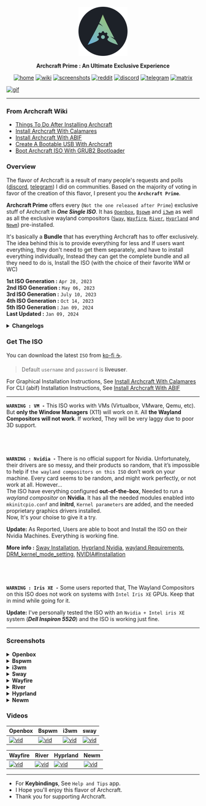 <p align="center">
<a href="https://archcraft.io"><img src="https://raw.githubusercontent.com/archcraft-os/archcraft-packages/main/archcraft-artworks/files/logo/png/logo-circle/logo-circle-1.png" height="128" width="128" alt="Archcraft"></a>
</p>

<p align="center">
<b>Archcraft Prime : An Ultimate Exclusive Experience</b>
</p>

<p align="center">
  <a href="https://archcraft.io" target="_blank"><img alt="home" src="https://img.shields.io/badge/HOME-blue?style=flat-square"></a>
  <a href="https://wiki.archcraft.io" target="_blank"><img alt="wiki" src="https://img.shields.io/badge/WIKI-blue?style=flat-square"></a>
  <a href="https://archcraft.io/gallery" target="_blank"><img alt="screenshots" src="https://img.shields.io/badge/SCREENSHOTS-blue?style=flat-square"></a>
  <a href="https://www.reddit.com/r/archcraft" target="_blank"><img alt="reddit" src="https://img.shields.io/badge/REDDIT-blue?style=flat-square"></a>
  <a href="https://discord.gg/3PzeJ5S7Pu" target="_blank"><img alt="discord" src="https://img.shields.io/badge/DISCORD-blue?style=flat-square"></a>
  <a href="https://t.me/archcraftos" target="_blank"><img alt="telegram" src="https://img.shields.io/badge/TELEGRAM-blue?style=flat-square"></a>
  <a href="https://matrix.to/#/#archcraft:matrix.org" target="_blank"><img alt="matrix" src="https://img.shields.io/badge/MATRIX-blue?style=flat-square"></a>
</p>

[![gif](./prime.gif)](https://ko-fi.com/s/c925a2a8c1)

---

### From Archcraft Wiki

- [Things To Do After Installing Archcraft](https://wiki.archcraft.io/docs/install-archcraft/post-install)
- [Install Archcraft With Calamares](https://wiki.archcraft.io/docs/install-archcraft/install-with-calamares)
- [Install Archcraft With ABIF](https://wiki.archcraft.io/docs/install-archcraft/install-with-abif)
- [Create A Bootable USB With Archcraft](https://wiki.archcraft.io/docs/boot-iso/boot-with-usb)
- [Boot Archcraft ISO With GRUB2 Bootloader](https://wiki.archcraft.io/docs/boot-iso/boot-with-grub)

### Overview

The flavor of Archcraft is a result of many people's requests and polls ([discord](https://discord.com/channels/888837929789710387/890046536778678355/1091409213147844658), [telegram](https://t.me/archcraftos/48993)) I did on communities. Based on the majority of voting in favor of the creation of this flavor, I present you the **`Archcraft Prime`**.

**Archcraft Prime** offers every (`Not the one released after Prime`) exclusive stuff of Archcraft in ***One Single ISO***. It has [`Openbox`](https://ko-fi.com/s/9b2de4919f), [`Bspwm`](https://ko-fi.com/s/5c859ad898) and [`i3wm`](https://ko-fi.com/s/a529474abf) as well as all the exclusive wayland compositors ([`Sway`](https://github.com/archcraft-os/archcraft-sway), [`Wayfire`](https://github.com/archcraft-os/archcraft-wayfire), [`River`](https://github.com/archcraft-os/archcraft-river), [`Hyprland`](https://github.com/archcraft-os/archcraft-hyprland) and [`Newm`](https://github.com/archcraft-os/archcraft-newm)) pre-installed.

It's basically a **Bundle** that has everything Archcraft has to offer exclusively. The idea behind this is to provide everything for less and If users want everything, they don't need to get them separately, and have to install everything individually, Instead they can get the complete bundle and all they need to do is, Install the ISO (with the choice of their favorite WM or WC)

**1st ISO Generation :** `Apr 28, 2023` <br>
**2nd ISO Generation :** `May 06, 2023` <br>
**3rd ISO Generation :** `July 10, 2023` <br>
**4th ISO Generation :** `Oct 14, 2023` <br>
**5th ISO Generation :** `Jan 09, 2024` <br>
**Last Updated :** `Jan 09, 2024`

<details>
<summary><b>Changelogs</b></summary>

## January 2024
- Updated ISO profile
- Latest base with new packages
- Update all Archcraft and AUR packages
- Updated all window managers
  - Openbox: Fixed some pipemenus and updated configs and themes
  - Bspwm: updated configs and themes (tray module for polybar)
  - i3wm: updated configs and themes (tray module for polybar)
- Updated all wayland compositors
  - Sway: fixed bugs and updated configs
  - Wayfire: migrated to v0.8.0 and updated configs accordingly
  - River: fixed bugs and updated configs
  - Hyprland: using my own hyprland build for stability and updated configs to v0.34.0
  - Newm: fixed issue with waybar gets hidden behind windows and updated configs
- Migrated `alacritty` to its new config (`yml` to `toml`)
- Updated **all scripts** related to alacritty
- Small improvements and bugs fixed.

---

## October 2023
- Updated ISO profile
- Latest base with new packages
- Added `archcraft-randr` app to manager display and monitors (Only X11)
- Updated all window managers
  - Clean PKGBUILDs (`with only needed deps`) and updated code
  - Directory **openbox-themes** now merged into **openbox**, new config structure for openbox
  - Added **example layouts** for multi-monitors in `bspwmrc` (single, two-monitors, three-monitors layouts)
  - Added multi-monitor support in all available WMs (use `archcraft-randr`)
- Updated all wayland compositors
  - Added better example for multi-monitor support in...
    - Sway: `~/.config/sway/sway-output`
    - Wayfire: `~/.config/wayfire.ini`
    - River: `~/.config/river/init`
    - Hyprland: `~/.config/hypr/hyprland.conf`
    - Newm: `~/.config/newm/config.py`
- Added `wipe` ability in ABIF
- Fixed issue with `help and tips` app
- Removed `python2` as it's not needed anymore
- Small improvements and bugs fixed.

---

## July 2023
- Updated ISO profile with latest archiso
- Latest base with new packages
- Fixed `xfce-power-manager` issue (not locking the screen on lid close)
- Fixed sddm not saving the last used session issue
- Added a calculator app
- Added Welcome and Help-and-Tips App
- Fixed Scaling issue in QT apps in wayland
- **`Openbox WM`**
  - Added `tint2` as alternate panel (in all themes)
  - Ability to switch between panels
  - Added `bluetooth` module on both panels
  - Added a rofi `bluetooth` applet
  - Fixed window resizing issue via each side of window
  - etc
- **`BSPWM`**
  - Added `bluetooth` module on polybar (in all themes)
  - Added a rofi `bluetooth` applet
  - etc
- **`I3wm`**
  - Added `bluetooth` module on polybar (in all themes)
  - Added a rofi `bluetooth` applet
  - etc
- **`Sway, Wayfire, River, Hyprland`**
  - Added `bluetooth` module on Waybar
  - Added a rofi `bluetooth` applet
  - Added `alacritty` terminal
  - Added `pywal` support
  - Improved a lot of scripts
  - etc
- Many small bugs fixed.

---

## May 2023
- Nothing Much, Just Updated The ISO with Fixed NEWM

---

## April 2023
- Created the ISO base from scratch
- Grub2 bootloader with themes
- Customized Plymouth & SDDM
- Basic Applications Only, No Bloatware
- Calamares Installer (Graphical) with ability to choose WMs/WCs
- ABIF (CLI) Installer as secondary installer
- Full Network Manager Support, Various VPN plugins
- Built-in Bluetooth Support
- Pipewire For Sound/Audio (Systemwide, Bluetooth, Jack)
- Built-in Printer Support
- Almost All Audio, Video and Image Codecs
- Full File manager functionality (Mounting, Networking, Archiving, etc)
- Built-in AUR support
- Minimal User Interface
- All Premium Window Managers (Openbox, Bspwm and i3wm)
- All Exclusive Wayland Compositors (Sway, Wayfire, River, Hyprland, Newm)
- Archcraft Icons, Themes, Wallpapers, Fonts
- Etc

</details>

### Get The ISO

You can download the latest `ISO` from [ko-fi :coffee:](https://ko-fi.com/s/c925a2a8c1).

> Default `username` and `password` is **liveuser**.

For Graphical Installation Instructions, See [Install Archcraft With Calamares](https://wiki.archcraft.io/docs/install-archcraft/install-with-calamares)<br>
For CLI (abif) Installation Instructions, See [Install Archcraft With ABIF](https://wiki.archcraft.io/docs/install-archcraft/install-with-abif)

---

**`WARNING : VM -`** This ISO works with VMs (Virtualbox, VMware, Qemu, etc). But **only the Window Managers** (X11) will work on it. All **the Wayland Compositors will not work**. If worked, They will be very laggy due to poor 3D support.

#
<br>

**`WARNING : Nvidia -`** There is no official support for Nvidia. Unfortunately, their drivers are so messy, and their products so random, that it’s impossible to help if `the wayland compositors on this ISO` don’t work on your machine. Every card seems to be random, and might work perfectly, or not work at all. However...<br>
The ISO have everything configured **out-of-the-box**, Needed to run a _wayland compositor_ on **Nvidia**. It has all the needed modules enabled into `mkinitcpio.conf` and **initrd**, `Kernel parameters` are added, and the needed proprietary graphics drivers installed.<br>
Now, It's your choise to give it a try.

**Update:** As Reported, Users are able to boot and Install the ISO on their Nvidia Machines. Everything is working fine.

**More info :** [Sway Installation](https://wiki.archlinux.org/title/Sway#Installation), [Hyprland Nvidia](https://wiki.hyprland.org/Nvidia/), [wayland Requirements](https://wiki.archlinux.org/title/wayland#Requirements), [DRM_kernel_mode_setting](https://wiki.archlinux.org/title/NVIDIA#DRM_kernel_mode_setting), [NVIDIA#Installation](https://wiki.archlinux.org/title/NVIDIA#Installation)

#
<br>

**`WARNING : Iris XE -`** Some users reported that, The Wayland Compositors on this ISO does not work on systems with `Intel Iris XE` GPUs. Keep that in mind while going for it.

**Update:** I've personally tested the ISO with an `Nvidia + Intel iris XE` system (***Dell Inspiron 5520***) and the ISO is working just fine.

---

### Screenshots

<!-- Openbox -->

<details>
<summary><b>Openbox</b></summary>

| Screenshot 1 | Screenshot 2 | Screenshot 3 | Screenshot 4 | Screenshot 5 |
| --- | --- | --- | --- | --- |
|![img](https://archcraft.io/images/premium/openbox/openbox_1.png)|![img](https://archcraft.io/images/premium/openbox/openbox_2.png)|![img](https://archcraft.io/images/premium/openbox/openbox_3.png)|![img](https://archcraft.io/images/premium/openbox/openbox_4.png)|![img](https://archcraft.io/images/premium/openbox/openbox_5.png)|

| Screenshot 6 | Screenshot 7 | Screenshot 8 | Screenshot 9 | Screenshot 10 |
| --- | --- | --- | --- | --- |
|![img](https://archcraft.io/images/premium/openbox/openbox_6.png)|![img](https://archcraft.io/images/premium/openbox/openbox_7.png)|![img](https://archcraft.io/images/premium/openbox/openbox_8.png)|![img](https://archcraft.io/images/premium/openbox/openbox_9.png)|![img](https://archcraft.io/images/premium/openbox/openbox_10.png)|

| Screenshot 11 | Screenshot 12 | Screenshot 13 | Screenshot 14 | Screenshot 15 |
| --- | --- | --- | --- | --- |
|![img](https://archcraft.io/images/premium/openbox/openbox_11.png)|![img](https://archcraft.io/images/premium/openbox/openbox_12.png)|![img](https://archcraft.io/images/premium/openbox/openbox_13.png)|![img](https://archcraft.io/images/premium/openbox/openbox_14.png)|![img](https://archcraft.io/images/premium/openbox/openbox_15.png)|

| Screenshot 16 | Screenshot 17 | Screenshot 18 | Screenshot 19 | Screenshot 20 |
| --- | --- | --- | --- | --- |
|![img](https://archcraft.io/images/premium/openbox/openbox_16.png)|![img](https://archcraft.io/images/premium/openbox/openbox_17.png)|![img](https://archcraft.io/images/premium/openbox/openbox_18.png)|![img](https://archcraft.io/images/premium/openbox/openbox_19.png)|![img](https://archcraft.io/images/premium/openbox/openbox_20.png)|

</details>

<!-- Bspwm -->

<details>
<summary><b>Bspwm</b></summary>

| Screenshot 1 | Screenshot 2 | Screenshot 3 | Screenshot 4 | Screenshot 5 |
| --- | --- | --- | --- | --- |
|![img](https://archcraft.io/images/premium/bspwm/bspwm_1.png)|![img](https://archcraft.io/images/premium/bspwm/bspwm_2.png)|![img](https://archcraft.io/images/premium/bspwm/bspwm_3.png)|![img](https://archcraft.io/images/premium/bspwm/bspwm_4.png)|![img](https://archcraft.io/images/premium/bspwm/bspwm_5.png)|

| Screenshot 6 | Screenshot 7 | Screenshot 8 | Screenshot 9 | Screenshot 10 |
| --- | --- | --- | --- | --- |
|![img](https://archcraft.io/images/premium/bspwm/bspwm_6.png)|![img](https://archcraft.io/images/premium/bspwm/bspwm_7.png)|![img](https://archcraft.io/images/premium/bspwm/bspwm_8.png)|![img](https://archcraft.io/images/premium/bspwm/bspwm_9.png)|![img](https://archcraft.io/images/premium/bspwm/bspwm_10.png)|

| Screenshot 11 | Screenshot 12 | Screenshot 13 | Screenshot 14 | Screenshot 15 |
| --- | --- | --- | --- | --- |
|![img](https://archcraft.io/images/premium/bspwm/bspwm_11.png)|![img](https://archcraft.io/images/premium/bspwm/bspwm_12.png)|![img](https://archcraft.io/images/premium/bspwm/bspwm_13.png)|![img](https://archcraft.io/images/premium/bspwm/bspwm_14.png)|![img](https://archcraft.io/images/premium/bspwm/bspwm_15.png)|

| Screenshot 16 | Screenshot 17 | Screenshot 18 | Screenshot 19 | Screenshot 20 |
| --- | --- | --- | --- | --- |
|![img](https://archcraft.io/images/premium/bspwm/bspwm_16.png)|![img](https://archcraft.io/images/premium/bspwm/bspwm_17.png)|![img](https://archcraft.io/images/premium/bspwm/bspwm_18.png)|![img](https://archcraft.io/images/premium/bspwm/bspwm_19.png)|![img](https://archcraft.io/images/premium/bspwm/bspwm_20.png)|

</details>

<!-- i3wm -->

<details>
<summary><b>i3wm</b></summary>

| Screenshot 1 | Screenshot 2 | Screenshot 3 | Screenshot 4 | Screenshot 5 |
| --- | --- | --- | --- | --- |
|![img](https://archcraft.io/images/premium/i3wm/i3_1.png)|![img](https://archcraft.io/images/premium/i3wm/i3_2.png)|![img](https://archcraft.io/images/premium/i3wm/i3_3.png)|![img](https://archcraft.io/images/premium/i3wm/i3_4.png)|![img](https://archcraft.io/images/premium/i3wm/i3_5.png)|

| Screenshot 6 | Screenshot 7 | Screenshot 8 | Screenshot 9 | Screenshot 10 |
| --- | --- | --- | --- | --- |
|![img](https://archcraft.io/images/premium/i3wm/i3_6.png)|![img](https://archcraft.io/images/premium/i3wm/i3_7.png)|![img](https://archcraft.io/images/premium/i3wm/i3_8.png)|![img](https://archcraft.io/images/premium/i3wm/i3_9.png)|![img](https://archcraft.io/images/premium/i3wm/i3_10.png)|

| Screenshot 11 | Screenshot 12 | Screenshot 13 | Screenshot 14 | Screenshot 15 |
| --- | --- | --- | --- | --- |
|![img](https://archcraft.io/images/premium/i3wm/i3_11.png)|![img](https://archcraft.io/images/premium/i3wm/i3_12.png)|![img](https://archcraft.io/images/premium/i3wm/i3_13.png)|![img](https://archcraft.io/images/premium/i3wm/i3_14.png)|![img](https://archcraft.io/images/premium/i3wm/i3_15.png)|

| Screenshot 16 | Screenshot 17 | Screenshot 18 | Screenshot 19 | Screenshot 20 |
| --- | --- | --- | --- | --- |
|![img](https://archcraft.io/images/premium/i3wm/i3_16.png)|![img](https://archcraft.io/images/premium/i3wm/i3_17.png)|![img](https://archcraft.io/images/premium/i3wm/i3_18.png)|![img](https://archcraft.io/images/premium/i3wm/i3_19.png)|![img](https://archcraft.io/images/premium/i3wm/i3_20.png)|

</details>

<!-- Sway -->

<details>
<summary><b>Sway</b></summary>

| Screenshot 1 | Screenshot 2 | Screenshot 3 | Screenshot 4 |
| --- | --- | --- | --- |
|![sway](https://raw.githubusercontent.com/archcraft-os/archcraft-sway/main/screenshots/sway_1.png)|![sway](https://raw.githubusercontent.com/archcraft-os/archcraft-sway/main/screenshots/sway_2.png)|![sway](https://raw.githubusercontent.com/archcraft-os/archcraft-sway/main/screenshots/sway_3.png)|![sway](https://raw.githubusercontent.com/archcraft-os/archcraft-sway/main/screenshots/sway_4.png)|

</details>

<!-- Wayfire -->

<details>
<summary><b>Wayfire</b></summary>

| Screenshot 1 | Screenshot 2 | Screenshot 3 | Screenshot 4 | Screenshot 5 |
| --- | --- | --- | --- | --- |
|![wayfire](https://raw.githubusercontent.com/archcraft-os/archcraft-wayfire/main/screenshots/wayfire_1.png)|![wayfire](https://raw.githubusercontent.com/archcraft-os/archcraft-wayfire/main/screenshots/wayfire_2.png)|![wayfire](https://raw.githubusercontent.com/archcraft-os/archcraft-wayfire/main/screenshots/wayfire_3.png)|![wayfire](https://raw.githubusercontent.com/archcraft-os/archcraft-wayfire/main/screenshots/wayfire_4.png)|![wayfire](https://raw.githubusercontent.com/archcraft-os/archcraft-wayfire/main/screenshots/wayfire_5.png)|

</details>

<!-- River -->

<details>
<summary><b>River</b></summary>

| Screenshot 1 | Screenshot 2 | Screenshot 3 | Screenshot 4 |
| --- | --- | --- | --- |
|![river](https://raw.githubusercontent.com/archcraft-os/archcraft-river/main/screenshots/river_1.png)|![river](https://raw.githubusercontent.com/archcraft-os/archcraft-river/main/screenshots/river_2.png)|![river](https://raw.githubusercontent.com/archcraft-os/archcraft-river/main/screenshots/river_3.png)|![river](https://raw.githubusercontent.com/archcraft-os/archcraft-river/main/screenshots/river_4.png)|

</details>

<!-- Hyprland -->

<details>
<summary><b>Hyprland</b></summary>

| Screenshot 1 | Screenshot 2 | Screenshot 3 | Screenshot 4 |
| --- | --- | --- | --- |
|![hyprland](https://raw.githubusercontent.com/archcraft-os/archcraft-hyprland/main/screenshots/dark/hypr_1.png)|![hyprland](https://raw.githubusercontent.com/archcraft-os/archcraft-hyprland/main/screenshots/dark/hypr_2.png)|![hyprland](https://raw.githubusercontent.com/archcraft-os/archcraft-hyprland/main/screenshots/dark/hypr_3.png)|![hyprland](https://raw.githubusercontent.com/archcraft-os/archcraft-hyprland/main/screenshots/dark/hypr_4.png)|

</details>

<!-- NEWM -->

<details>
<summary><b>Newm</b></summary>

| Screenshot 1 | Screenshot 2 | Screenshot 3 | Screenshot 4 | Screenshot 5 |
| --- | --- | --- | --- | --- |
|![newm](https://raw.githubusercontent.com/archcraft-os/archcraft-newm/main/screenshots/blur/newm_1.png)|![newm](https://raw.githubusercontent.com/archcraft-os/archcraft-newm/main/screenshots/blur/newm_2.png)|![newm](https://raw.githubusercontent.com/archcraft-os/archcraft-newm/main/screenshots/blur/newm_3.png)|![newm](https://raw.githubusercontent.com/archcraft-os/archcraft-newm/main/screenshots/blur/newm_4.png)|![newm](https://raw.githubusercontent.com/archcraft-os/archcraft-newm/main/screenshots/blur/newm_5.png)|

</details>

### Videos

| Openbox | Bspwm | i3wm | sway |
| --- | --- | --- | --- |
|[![vid](https://archcraft.io/images/premium/openbox_p.png)](https://youtu.be/ci_nMh0-7vA)|[![vid](https://archcraft.io/images/premium/bspwm_p.png)](https://youtu.be/GnF9CK_gwW4)|[![vid](https://archcraft.io/images/premium/i3wm_p.png)](https://youtu.be/NYCX8o-fmoo)|[![vid](https://archcraft.io/images/premium/sway_p.png)](https://youtu.be/ASlQcf8Jc0I)|

| Wayfire | River | Hyprland | Newm |
| --- | --- | --- | --- |
|[![vid](https://archcraft.io/images/premium/wayfire_p.png)](https://youtube.com/playlist?list=PLXH9dADRlWHYk_5Boqiu7L3HcLVC83TWU)|[![vid](https://archcraft.io/images/premium/river_p.png)](https://youtu.be/MwnK6arB2Rc)|[![vid](https://archcraft.io/images/premium/hyprland_p.png)](https://youtu.be/t6Zd2F7rtPw)|[![vid](https://archcraft.io/images/premium/newm_p.png)](https://youtube.com/playlist?list=PLXH9dADRlWHaXM3Q8G_gaunljITif3cUl)|

---

- For **Keybindings**, See `Help and Tips` app.
- I Hope you'll enjoy this flavor of Archcraft.
- Thank you for supporting Archcraft.
